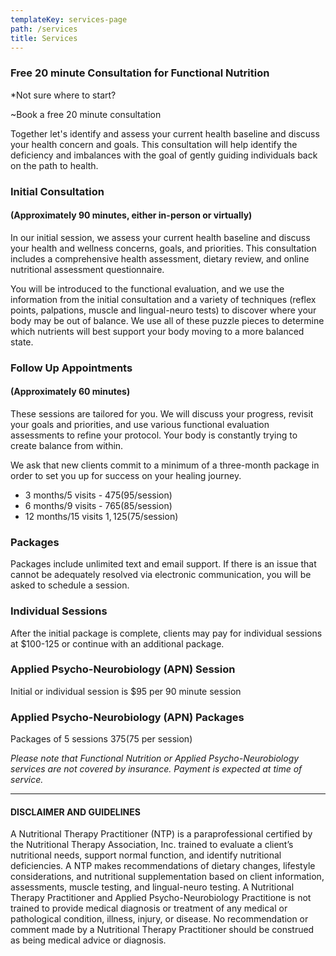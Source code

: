 ```yaml
---
templateKey: services-page
path: /services
title: Services
---
```

### Free 20 minute Consultation for Functional Nutrition

\*Not sure where to start?   

~Book a free 20 minute consultation 

Together let's identify and assess your current health baseline and discuss your health concern and goals.  This consultation will help identify the deficiency and imbalances with the goal of gently guiding individuals back on the path to health.

### Initial Consultation

#### (Approximately 90 minutes, either in-person or virtually)

In our initial session, we assess your current health baseline and discuss your health and wellness concerns, goals, and priorities. This consultation includes a comprehensive health assessment, dietary review, and online nutritional assessment questionnaire.

You will be introduced to the functional evaluation, and we use the
information from the initial consultation and a variety of techniques
(reflex points, palpations, muscle and lingual-neuro tests) to discover
where your body may be out of balance. We use all of these puzzle pieces
to determine which nutrients will best support your body moving to a more
balanced state.

### Follow Up Appointments

#### (Approximately 60 minutes)

These sessions are tailored for you. We will discuss your progress,
revisit your goals and priorities, and use various functional evaluation
assessments to refine your protocol. Your body is constantly trying to
create balance from within. 

We ask that new clients commit to a minimum of a three-month package in
order to set you up for success on your healing journey.

* 3 months/5 visits - $475 ($95/session)
* 6 months/9 visits - $765 ($85/session)
* 12 months/15 visits $1,125 ($75/session)

### Packages

Packages include unlimited text and email support. If there is an issue
that cannot be adequately resolved via electronic communication, you will
be asked to schedule a session.

### Individual Sessions

After the initial package is complete, clients may pay for individual
sessions at $100-125 or continue with an additional package.

### Applied Psycho-Neurobiology (APN) Session

Initial or individual session is $95 per 90 minute session

### Applied Psycho-Neurobiology (APN) Packages

Packages of 5 sessions $375 ($75 per session)

_Please note that Functional Nutrition or Applied Psycho-Neurobiology services are not covered by insurance. Payment is expected at time of service._

- - -

#### DISCLAIMER AND GUIDELINES

A Nutritional Therapy Practitioner (NTP) is a paraprofessional certified by the Nutritional Therapy Association, Inc. trained to evaluate a client’s nutritional needs, support normal function, and identify nutritional deficiencies.  A NTP makes recommendations of dietary changes, lifestyle considerations, and nutritional supplementation based on client information, assessments, muscle testing, and lingual-neuro testing.  A Nutritional Therapy Practitioner and Applied Psycho-Neurobiology Practitione is not trained to provide medical diagnosis or treatment of any medical or pathological condition, illness, injury, or disease.  No recommendation or comment made by a Nutritional Therapy Practitioner should be construed as being medical advice or diagnosis.
